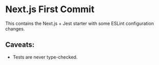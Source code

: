 # Next.js First Commit

This contains the Next.js + Jest starter with some ESLint configuration changes.

## Caveats:

- Tests are never type-checked.

